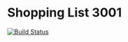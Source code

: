 # Shopping List 3001

[![Build Status](https://travis-ci.org/pqkallio/shopping-list-3001.png)](https://travis-ci.org/pqkallio/shopping-list-3001)
